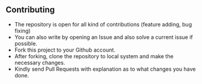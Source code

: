 ## Contributing

- The repository is open for all kind of contributions (feature adding, bug fixing)
- You can also write by opening an Issue and also solve a current issue if possible.
- Fork this project to your Github account.
- After forking, clone the repository to local system and make the necessary changes.
- Kindly send Pull Requests with explanation as to what changes you have done.
